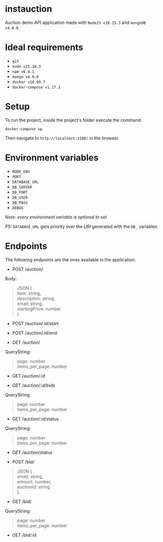 # instauction

Auction demo API application made with `NodeJS v10.15.3` and `mongoDB v4.0.0`.

# Ideal requirements

- `git`
- `node v15.10.3`
- `npm v6.4.1`
- `mongo v4.0.0`
- `docker v18.09.7`
- `docker-compose v1.17.1`

# Setup

To run the project, inside the project's folder execute the command:

`docker-compose up`

Then navigate to `http://localhost:3100/` in the browser.

# Environment variables

- `NODE_ENV`
- `PORT`
- `DATABASE_URL`
- `DB_SERVER`
- `DB_PORT`
- `DB_USER`
- `DB_PASS`
- `DEBUG`

*Note: every environment variable is optional to set*

PS: `DATABASE_URL` gets priority over the *URI* generated with the `DB_` variables.

# Endpoints

The following endpoints are the ones available in the application:

- POST /auction/

Body:

> JSON {  
>	item: string,  
>	description: string,  
>	email: string,  
>	startingPrice: number  
> }

- POST /auction/:id/start

- POST /auction/:id/end

- GET /auction/

QueryString:

> page: number  
> items_per_page: number

- GET /auction/:id

- GET /auction/:id/bids

QueryString:

> page: number  
> items_per_page: number

- GET /auction/:id/status

QueryString:

> page: number  
> items_per_page: number

- GET /auction/status

- POST /bid/

> JSON {  
> email: string,  
> amount: number,  
> auctionId: string  
}

- GET /bid/

QueryString:

> page: number  
> items_per_page: number

- GET /bid/:id



